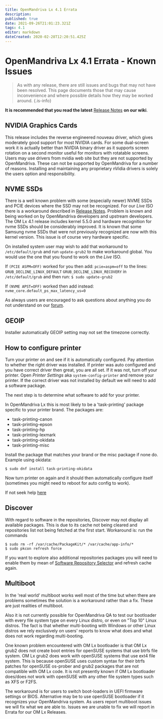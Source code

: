 ```yaml
---
title: OpenMandriva Lx 4.1 Errata
description: 
published: true
date: 2021-09-26T21:01:23.321Z
tags: 4.1
editor: markdown
dateCreated: 2020-02-28T12:20:51.425Z
---
```


# OpenMandriva Lx 4.1 Errata - Known Issues

> As with any release, there are still issues and bugs that may not have been resolved. This page documents those that may cause inconvenience and where possible details how they may be worked around.
{.is-info}


**It is recommended that you read the latest** [Release Notes](/releases/omlx41/notes) **on our wiki**.

## NVIDIA Graphics Cards
This release includes the reverse engineered nouveau driver, which gives moderately good support for most NVIDIA cards. For some dual-screen work it is actually better than NVIDIA binary driver as it supports screen rotation on a second monitor useful for monitors with rotatable screens.
Users may use drivers from nvidia web site but they are not supported by OpenMandriva. These can not be supported by OpenMandriva for a number of reasons.
Installing and maintaining any proprietary nVidia drivers is solely the users option and responsibility.

## NVME SSDs
There is a well known problem with some (especially newer) NVME SSDs and PCIE devices where the SSD may not be recognized. For our *Live* ISO there is a workaround described in [Release Notes](/releases/omlx41/notes).
Problem is known and being worked on by OpenMandriva developers and upstream developers.
The OM Lx 4.1 release includes kernel 5.5.0 and hardware recognition for nvme SSDs should be considerably improved.
It is known that some Samsung nvme SSDs that were not previously recognized are now with this kernel version. This issue is of course very hardware specific.

On installed system user may wish to add that workaround to `/etc/default/grub` and run `update-grub2` to make workaround global. You would use the one that you found to work on the *Live* ISO.

If `(PCIE ASPM=OFF)` worked for you then add:
`pcie=aspm=off`
to the lines:
`GRUB_DECLINE_LINUX_DEFAULT`
`GRUB_DECLINE_LINUX_RECOVERY`
in 
`/etc/default/grub` 
and then run:
`$ sudo update-grub2`

If `(NVME APST=OFF)` worked then add instead:
`nvme_core.default_ps_max_latency_us=0`

As always users are encouraged to ask questions about anything you do not understand on our [forum](https://forum.openmandriva.org/).

## GEOIP
Installer automatically GEOIP setting may not set the timezone correctly.

## How to configure printer
Turn your printer on and see if it is automatically configured. Pay attention to whether the right driver was installed. If printer was auto configured and you have correct driver then great, you are all set.
If it was not, turn off your printer. Open *Printer Settings* aka `system-config-printer` and remove your printer.
If the correct driver was not installed by default we will need to add a software package.

The next step is to determine what software to add for your printer.

In OpenMandriva Lx this is most likely to be a 'task-printing' package specific to your printer brand. The packages are:
- task-printing-canon
- task-printing-epson
- task-printing-hp
- task-printing-lexmark
- task-printing-okidata
- task-printing-misc

Install the package that matches your brand or the misc package if none do. Example using okidata:
```
$ sudo dnf install task-printing-okidata
```
Now turn printer on again and it should then automatically configure itself (sometimes you might need to reboot for auto config to work).

If not seek help [here](https://forum.openmandriva.org/c/en/support)

## Discover
With regard to software in the repositories, Discover may not display all available packages.
This is due to its cache not being cleared and repositories list not being fetched at the first start.
Workaround is: run the commands
```
$ sudo rm -rf /var/cache/PackageKit/* /var/cache/app-info/*
$ sudo pkcon refresh force
```
If you want to explore also additional repositories packages you will need to enable them by mean of [Software Repository Selector](/en/doc/repositories-tldr) and refresh cache again.

## Multiboot
In the 'real world' multiboot works well most of the time but when there are problems sometimes the solution is a workaround rather than a fix. These are just realities of multiboot.

Also it is not currently possible for OpenMandriva QA to test our bootloader with every file system type on every Linux distro, or even on "Top 10" Linux distros. The fact is that whether multi-booting with Windows or other Linux distros we rely exclusively on users' reports to know what does and what does not work regarding multi-booting.  

One known problem encountered with OM Lx bootloader is that OM Lx grub2 does not create boot entries for openSUSE systems that use btrfs file system. OM Lx grub2 does work with openSUSE systems that use ext4 file system.
This is because openSUSE uses custom syntax for their btrfs patches for openSUSE os-prober and grub2 packages that are not compatible with OM Lx code. It is not presently known if OM Lx bootloader does/does not work with openSUSE with any other file system types such as XFS or F2FS.

The workaround is for users to switch boot-loaders in UEFI firmware settings or BIOS.
Alternative may be to use openSUSE bootloader if it recognizes your OpenMandriva system.
As users report multiboot issues we will fix what we are able to. Issues we are unable to fix we will report in Errata for our OM Lx Releases.







